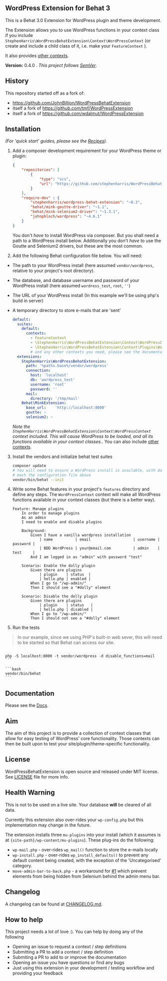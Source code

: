 ## WordPress Extension for Behat 3

This is a Behat 3.0 Extension for WordPress plugin and theme development. 

The Extension allows you to use WordPress functions in your context class if you include `StephenHarris\WordPressBehatExtension\Context\WordPressContext` (or create and include a child class of it, i.e. make your `FeatureContext` ).

It also provides [other contexts](docs/Contexts.md).

**Version:** 0.4.0 . *This project follows [SemVer](http://semver.org/)*.


## History

This repository started off as a fork of:

 - <https://github.com/JohnBillion/WordPressBehatExtension>
 - itself a fork of <https://github.com/tmf/WordPressExtension>
 - itself a fork of <https://github.com/wdalmut/WordPressExtension>


## Installation

*(For 'quick start' guides, please see the [Recipes](docs/Recipes.md)).*

1. Add a composer development requirement for your WordPress theme or plugin:

    ```json
    {
        "repositories": [
            {
                "type": "vcs",
                "url": "https://github.com/stephenharris/WordPressBehatExtension.git"
            }
        ],
        "require-dev" : {
            "stephenharris/wordpress-behat-extension": "~0.3",
            "behat/mink-goutte-driver": "~1.1",
            "behat/mink-selenium2-driver": "~1.3.1",
            "johnpbloch/wordpress": "~4.6.1"
        }
    }
    ```
    You don't *have* to install WordPress via composer. But you shall need a path to a WordPress install below. Additionally you don't *have* to use the Goutte and Selenium2 drivers, but these are the most common.

2. Add the following Behat configuration file below. You will need:

 - The path to your WordPress install (here assumed `vendor/wordpress`, relative to your project's root directory).
 - The database, and database username and password of your WordPress install (here assumed `wordress_test`, `root`, `''`)
 - The URL of your WordPress install (In this example we'll be using php's build in server)
 - A temporary directory to store e-mails that are 'sent'


    ```yml
    default:
      suites:
        default:
          contexts:
            - FeatureContext
            - \StephenHarris\WordPressBehatExtension\Context\WordPressContext
            - \StephenHarris\WordPressBehatExtension\Context\Plugins\WordPressPluginContext
            # and any other contexts you need, please see the documentation
      extensions:
        StephenHarris\WordPressBehatExtension:
          path: '%paths.base%/vendor/wordpress'
          connection:
            host: 'localhost'
            db: 'wordpress_test'
            username: 'root'
            password: ''
          mail:
            directory: '/tmp/mail'
        Behat\MinkExtension:
          base_url:    'http://localhost:8000'
          goutte: ~
          selenium2: ~
    ```
    
    *Note the `StephenHarris\WordPressBehatExtension\Context\WordPressContext` context included. This will cause WordPress to be loaded, and all its functions available in your context classes.*. You can also include [other contexts](docs/Contexts.md).
    
    
3. Install the vendors and initialize behat test suites

    ```bash
    composer update
    # You will need to ensure a WordPress install is available, with database credentials that
    # mach the configuration file above
    vendor/bin/behat --init
    ```

4. Write some Behat features in your project's `features` directory and define any steps. The `WordPressContext` context will make all WordPress functions available in your context classes (but there is a better way).

    ```
    Feature: Manage plugins
        In order to manage plugins
        As an admin
        I need to enable and disable plugins
    
        Background:
            Given I have a vanilla wordpress installation
                | name          | email                   | username | password |
                | BDD WordPress | your@email.com          | admin    | test     |
            And I am logged in as "admin" with password "test"
    
        Scenario: Enable the dolly plugin
            Given there are plugins
                | plugin    | status  |
                | hello.php | enabled |
            When I go to "/wp-admin/"
            Then I should see a "#dolly" element
    
        Scenario: Disable the dolly plugin
            Given there are plugins
                | plugin    | status   |
                | hello.php | disabled |
            When I go to "/wp-admin/"
            Then I should not see a "#dolly" element
    
    ```

5. Run the tests


 > In our example, since we using PHP's built-in web sever, this will need to be started so that  Behat can access our site. 

 > ```bash
    php -S localhost:8000 -t vendor/wordpress -d disable_functions=mail
    ```

    ```bash
    vendor/bin/behat
    ```

## Documentation

Please see the [Docs](docs/Contents.md).

## Aim

The aim of this project is to provide a collection of context classes that allow for easy testing of WordPress' core functionality. Those contexts can then be built upon to test your site/plugin/theme-specific functionality. 

## License

WordPressBehatExtension is open source and released under MIT license. See [LICENSE](LICENSE) file for more info.

## Health Warning

This is not to be used on a live site. Your database **will** be cleared of all data. 

Currently this extension also over-rides your `wp-config.php` but this implementation may change in the future.

The extension installs three `mu-plugins` into your install (which it assumes is at `{site-path}/wp-content/mu-plugins`). These plug-ins do the following:
 
 - `wp-mail.php` - over-rides `wp_mail()` function to store the e-mails locally
 - `wp-install.php` - over-rides `wp_install_defaults()` to prevent any default content being created, with the exception of the 'Uncategorised' category.
 - `move-admin-bar-to-back.php` - a workaround for [#1](https://github.com/stephenharris/WordPressBehatExtension/issues/1) which prevent elements from being hidden from Selenium behind the admin menu bar.


## Changelog

A changelog can be found at [CHANGELOG.md](./CHANGELOG.md).


## How to help

This project needs a lot of love :). You can help by doing any of the following

 - Opening an issue to request a context / step definitions
 - Submitting a PR to add a context / step definition
 - Submiting a PR to add to or improve the documentation
 - Opening an issue you have questions or find any bugs
 - Just using this extension in your development / testing workflow and providing your feedback
